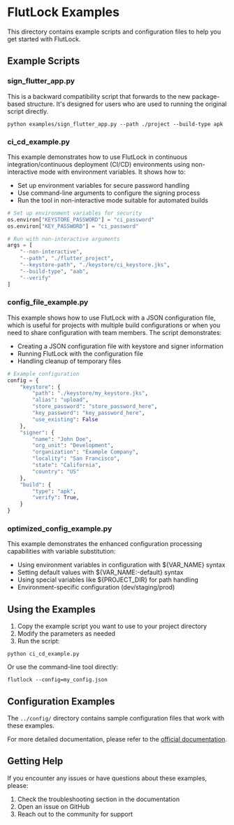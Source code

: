# FlutLock Examples

This directory contains example scripts and configuration files to help you get started with FlutLock.

## Example Scripts

### sign_flutter_app.py

This is a backward compatibility script that forwards to the new package-based structure. It's designed for users who are used to running the original script directly.

```
python examples/sign_flutter_app.py --path ./project --build-type apk
```

### ci_cd_example.py

This example demonstrates how to use FlutLock in continuous integration/continuous deployment (CI/CD) environments
using non-interactive mode with environment variables. It shows how to:

- Set up environment variables for secure password handling
- Use command-line arguments to configure the signing process
- Run the tool in non-interactive mode suitable for automated builds

```python
# Set up environment variables for security
os.environ["KEYSTORE_PASSWORD"] = "ci_password"
os.environ["KEY_PASSWORD"] = "ci_password"

# Run with non-interactive arguments
args = [
    "--non-interactive",
    "--path", "./flutter_project",
    "--keystore-path", "./keystore/ci_keystore.jks",
    "--build-type", "aab",
    "--verify"
]
```

### config_file_example.py

This example shows how to use FlutLock with a JSON configuration file, which is useful for
projects with multiple build configurations or when you need to share configuration with team members.
The script demonstrates:

- Creating a JSON configuration file with keystore and signer information
- Running FlutLock with the configuration file
- Handling cleanup of temporary files

```python
# Example configuration
config = {
    "keystore": {
        "path": "./keystore/my_keystore.jks",
        "alias": "upload",
        "store_password": "store_password_here",
        "key_password": "key_password_here",
        "use_existing": False
    },
    "signer": {
        "name": "John Doe",
        "org_unit": "Development",
        "organization": "Example Company",
        "locality": "San Francisco",
        "state": "California",
        "country": "US"
    },
    "build": {
        "type": "apk",
        "verify": True,
    }
}
```

### optimized_config_example.py

This example demonstrates the enhanced configuration processing capabilities with variable substitution:

- Using environment variables in configuration with ${VAR_NAME} syntax
- Setting default values with ${VAR_NAME:-default} syntax
- Using special variables like ${PROJECT_DIR} for path handling
- Environment-specific configuration (dev/staging/prod)

## Using the Examples

1. Copy the example script you want to use to your project directory
2. Modify the parameters as needed
3. Run the script:

```
python ci_cd_example.py
```

Or use the command-line tool directly:

```
flutlock --config=my_config.json
```

## Configuration Examples

The `../config/` directory contains sample configuration files that work with these examples.

For more detailed documentation, please refer to the [official documentation](../docs/).

## Getting Help

If you encounter any issues or have questions about these examples, please:

1. Check the troubleshooting section in the documentation
2. Open an issue on GitHub
3. Reach out to the community for support
